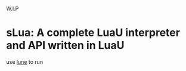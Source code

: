 W.I.P
# sLua: A complete LuaU interpreter and API written in LuaU
use [lune](https://lune-org.github.io/docs) to run
